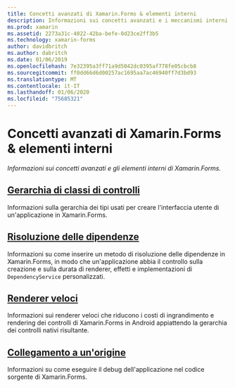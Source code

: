 ```yaml
---
title: Concetti avanzati di Xamarin.Forms & elementi interni
description: Informazioni sui concetti avanzati e i meccanismi interni di Xamarin.Forms.
ms.prod: xamarin
ms.assetid: 2273a31c-4022-42ba-befe-0d23ce2ff3b5
ms.technology: xamarin-forms
author: davidbritch
ms.author: dabritch
ms.date: 01/06/2019
ms.openlocfilehash: 7e32395a3ff71a9d5042dc0395af778fe05cbcb8
ms.sourcegitcommit: ff0dd66d6d00257ac1695aa7ac46940ff7d3bd93
ms.translationtype: MT
ms.contentlocale: it-IT
ms.lasthandoff: 01/06/2020
ms.locfileid: "75685321"
---
```

# <a name="xamarinforms-advanced-concepts--internals"></a>Concetti avanzati di Xamarin.Forms & elementi interni

_Informazioni sui concetti avanzati e gli elementi interni di Xamarin.Forms._

## <a name="controls-class-hierarchyclass-hierarchymd"></a>[Gerarchia di classi di controlli](class-hierarchy.md)

Informazioni sulla gerarchia dei tipi usati per creare l'interfaccia utente di un'applicazione in Xamarin.Forms.

## <a name="dependency-resolutiondependency-resolutionmd"></a>[Risoluzione delle dipendenze](dependency-resolution.md)

Informazioni su come inserire un metodo di risoluzione delle dipendenze in Xamarin.Forms, in modo che un'applicazione abbia il controllo sulla creazione e sulla durata di renderer, effetti e implementazioni di `DependencyService` personalizzati.

## <a name="fast-renderersfast-renderersmd"></a>[Renderer veloci](fast-renderers.md)

Informazioni sui renderer veloci che riducono i costi di ingrandimento e rendering dei controlli di Xamarin.Forms in Android appiattendo la gerarchia dei controlli nativi risultante.

## <a name="source-linksourcelinkmd"></a>[Collegamento a un'origine](sourcelink.md)

Informazioni su come eseguire il debug dell'applicazione nel codice sorgente di Xamarin.Forms.
